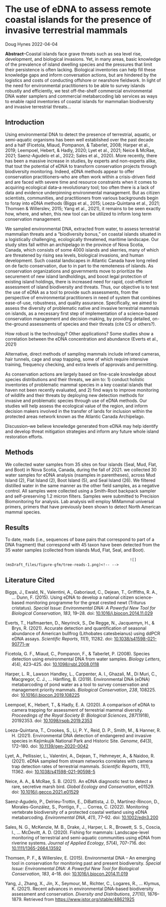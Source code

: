 The use of eDNA to assess remote coastal islands for the presence of
invasive terrestrial mammals
================
Doug Hynes
2022-04-04

**Abstract**–Coastal islands face grave threats such as sea level rise,
development, and biological invasions. Yet, in many areas, basic
knowledge of the prevalence of island dwelling species and the pressures
that limit their persistence is often lacking. Biological inventories
can help fill these knowledge gaps and inform conversation actions, but
are hindered by the logistics and costs of conducting offshore or
nearshore fieldwork. In light of the need for environmental
practitioners to be able to survey islands robustly and efficiently, we
test off-the-shelf commercial environmental DNA water samplers and
commercial metabarcoding lab services as ways to enable rapid
inventories of coastal islands for mammalian biodiversity and invasive
terrestrial threats…

## Introduction

Using environmental DNA to detect the presence of terrestrial, aquatic,
or semi-aquatic organisms has been well established over the past decade
and a half (Ficetola, Miaud, Pompanon, & Taberlet, 2008; Harper et al.,
2019; Leempoel, Hebert, & Hadly, 2020; Lyet et al., 2021; Neice & McRae,
2021; Saenz-Agudelo et al., 2022; Sales et al., 2020). More recently,
there has been a massive increase in studies, by experts and non-experts
alike, that tout the potential of eDNA to transform conservation
projects through biodiversity monitoring. Indeed, eDNA methods appear to
offer conservation practitioners–who are often work within a
crisis-driven field and are faced with severe time and resource
constraints when it comes to acquiring ecological data–a revolutionary
tool; too often there is a lack of data and evidence underpinning
environmental management. But as citizen scientists, communities, and
practitioners from various backgrounds begin to foray into eDNA methods
(Biggs et al., 2015; Loeza-Quintana et al., 2021; Thomsen & Willerslev,
2015; Yang et al., 2021), it remains to be seen exactly how, where, and
when, this new tool can be utilized to inform long term conservation
management.

We sampled environmental DNA, extracted from water, to assess
terrestrial mammalian threats and a “biodiversity bonus,” on coastal
islands situated in a logistically challenging, ecologically threatened,
maritime landscape. Our study sites fall within an archipelago in the
province of Nova Scotia, Canada, which consists of some 4000 islands and
skerries, many of which are threatened by rising sea levels, biological
invasions, and human development. Such coastal landscapes in Atlantic
Canada have long relied on de facto conservation, due to in part to the
remoteness of islands. As conservation organizations and governments
move to prioritize the securement of new island landholdings, and boost
legal protection of existing island holdings, there is increased need
for rapid, cost-efficient assessment of island biodiversity and threats.
Thus, our objective is to test the use of eDNA as a tool to provide such
assessments, from the perspective of environmental practitioners in need
of system that combines ease-of-use, robustness, and quality assurance.
Specifically, we aimed to assess the diversity of problematic native and
invasive terrestrial mammals on islands, as a necessary first step of
implementation of a science-based conservation management and
decision-making, by providing detailed, on-the-ground assessments of
species and their threats (cite CS or others?).

How robust is the technology? Other applications? Some studies show a
correlation between the eDNA concentration and abundance (Everts et al.,
2021)

Alternative, direct methods of sampling mammals include infrared
cameras, hair tunnels, cage and snap trapping, some of which require
intensive training, frequency checking, and extra levels of approvals
and permitting.

As conservation actions are largely based on fine-scale knowledge about
species distributions and their threats, we aim to: 1) conduct holistic
inventories of problematic mammal species in a key coastal islands that
haven not been recently evaluated, and 2) find ways to improve
monitoring of wildlife and their threats by deploying new detection
methods for invasive and problematic species through use of eDNA
methods. Our studies will help assess the ecological value of the
region, and inform decision makers involved in the transfer of lands for
inclusion within the protected areas network known as the Atlantic
Canada Archipelago.

Discussion–we believe knowledge generated from eDNA may help identify
and develop threat mitigation strategies and inform any future whole
island restoration efforts.

## Methods

We collected water samples from 35 sites on four islands (Seal, Mud,
Flat, and Boot) in Nova Scotia, Canada, during the fall of 2021. we
collected 30 water samples for eDNA analysis (nsamples in parentheses),
across Mud Island (2), Flat Island (2), Boot Island (5), and Seal Island
(26). We filtered distilled water in the same manner as the other field
samples, as a negative control. All samples were collected using a
Smith-Root backpack sampler and self-preserving 1.2 micron filters.
Samples were submitted to Precision Biomonitoring for analysis. Lab
analysis will employ MiMammal universal primers, primers that have
previously been shown to detect North American mammal species.

## Results

To date, reads (i.e., sequences of base pairs that correspond to part of
a DNA fragment) that correspond with 45 taxon have been detected from
the 35 water samples (collected from islands Mud, Flat, Seal, and Boot).

                                                            ![](msDraft_files/figure-gfm/tree-reads-1.png)<!-- -->

## Literature Cited

<div id="refs" class="references csl-bib-body hanging-indent"
line-spacing="2">

<div id="ref-biggs_using_2015" class="csl-entry">

Biggs, J., Ewald, N., Valentini, A., Gaboriaud, C., Dejean, T.,
Griffiths, R. A., … Dunn, F. (2015). Using <span
class="nocase">eDNA</span> to develop a national citizen science-based
monitoring programme for the great crested newt (Triturus cristatus).
*Special Issue: Environmental DNA: A Powerful New Tool for Biological
Conservation*, *183*, 19–28. doi:
[10.1016/j.biocon.2014.11.029](https://doi.org/10.1016/j.biocon.2014.11.029)

</div>

<div id="ref-everts_accurate_2021" class="csl-entry">

Everts, T., Halfmaerten, D., Neyrinck, S., De Regge, N., Jacquemyn, H.,
& Brys, R. (2021). Accurate detection and quantification of seasonal
abundance of American bullfrog (Lithobates catesbeianus) using <span
class="nocase">ddPCR</span> <span class="nocase">eDNA</span> assays.
*Scientific Reports*, *11*(1), 11282. doi:
[10.1038/s41598-021-90771-w](https://doi.org/10.1038/s41598-021-90771-w)

</div>

<div id="ref-ficetola_species_2008" class="csl-entry">

Ficetola, G. F., Miaud, C., Pompanon, F., & Taberlet, P. (2008). Species
detection using environmental DNA from water samples. *Biology Letters*,
*4*(4), 423–425. doi:
[10.1098/rsbl.2008.0118](https://doi.org/10.1098/rsbl.2008.0118)

</div>

<div id="ref-harper_environmental_2019" class="csl-entry">

Harper, L. R., Lawson Handley, L., Carpenter, A. I., Ghazali, M., Di
Muri, C., Macgregor, C. J., … Hänfling, B. (2019). Environmental DNA
(<span class="nocase">eDNA</span>) metabarcoding of pond water as a tool
to survey conservation and management priority mammals. *Biological
Conservation*, *238*, 108225. doi:
[10.1016/j.biocon.2019.108225](https://doi.org/10.1016/j.biocon.2019.108225)

</div>

<div id="ref-leempoel_comparison_2020" class="csl-entry">

Leempoel, K., Hebert, T., & Hadly, E. A. (2020). A comparison of <span
class="nocase">eDNA</span> to camera trapping for assessment of
terrestrial mammal diversity. *Proceedings of the Royal Society B:
Biological Sciences*, *287*(1918), 20192353. doi:
[10.1098/rspb.2019.2353](https://doi.org/10.1098/rspb.2019.2353)

</div>

<div id="ref-loeza-quintana_environmental_2021" class="csl-entry">

Loeza-Quintana, T., Crookes, S., Li, P. Y., Reid, D. P., Smith, M., &
Hanner, R. H. (2021). Environmental DNA detection of endangered and
invasive species in Kejimkujik National Park and Historic Site.
*Genome*, *64*(3), 172–180. doi:
[10.1139/gen-2020-0042](https://doi.org/10.1139/gen-2020-0042)

</div>

<div id="ref-lyet_edna_2021" class="csl-entry">

Lyet, A., Pellissier, L., Valentini, A., Dejean, T., Hehmeyer, A., &
Naidoo, R. (2021). <span class="nocase">eDNA</span> sampled from stream
networks correlates with camera trap detection rates of terrestrial
mammals. *Scientific Reports*, *11*(1), 11362. doi:
[10.1038/s41598-021-90598-5](https://doi.org/10.1038/s41598-021-90598-5)

</div>

<div id="ref-neice_edna_2021" class="csl-entry">

Neice, A. A., & McRae, S. B. (2021). An <span class="nocase">eDNA</span>
diagnostic test to detect a rare, secretive marsh bird. *Global Ecology
and Conservation*, e01529. doi:
[10.1016/j.gecco.2021.e01529](https://doi.org/10.1016/j.gecco.2021.e01529)

</div>

<div id="ref-saenz-agudelo_monitoring_2022" class="csl-entry">

Saenz-Agudelo, P., Delrieu-Trottin, E., DiBattista, J. D.,
Martínez-Rincon, D., Morales-González, S., Pontigo, F., … Correa, C.
(2022). Monitoring vertebrate biodiversity of a protected coastal
wetland using <span class="nocase">eDNA</span> metabarcoding.
*Environmental DNA*, *4*(1), 77–92. doi:
[10.1002/edn3.200](https://doi.org/10.1002/edn3.200)

</div>

<div id="ref-sales_fishing_2020" class="csl-entry">

Sales, N. G., McKenzie, M. B., Drake, J., Harper, L. R., Browett, S. S.,
Coscia, I., … McDevitt, A. D. (2020). Fishing for mammals:
Landscape-level monitoring of terrestrial and semi-aquatic communities
using <span class="nocase">eDNA</span> from riverine systems. *Journal
of Applied Ecology*, *57*(4), 707–716. doi:
[10.1111/1365-2664.13592](https://doi.org/10.1111/1365-2664.13592)

</div>

<div id="ref-thomsen_environmental_2015" class="csl-entry">

Thomsen, P. F., & Willerslev, E. (2015). Environmental DNA – An emerging
tool in conservation for monitoring past and present biodiversity.
*Special Issue: Environmental DNA: A Powerful New Tool for Biological
Conservation*, *183*, 4–18. doi:
[10.1016/j.biocon.2014.11.019](https://doi.org/10.1016/j.biocon.2014.11.019)

</div>

<div id="ref-yang_recent_2021" class="csl-entry">

Yang, J., Zhang, X., Jin, X., Seymour, M., Richter, C., Logares, R., …
Klymus, K. (2021). Recent advances in environmental DNA-based
biodiversity assessment and conservation. *Diversity and Distributions*,
*27*(10), 1876–1879. Retrieved from
<https://www.jstor.org/stable/48621925>

</div>

</div>
